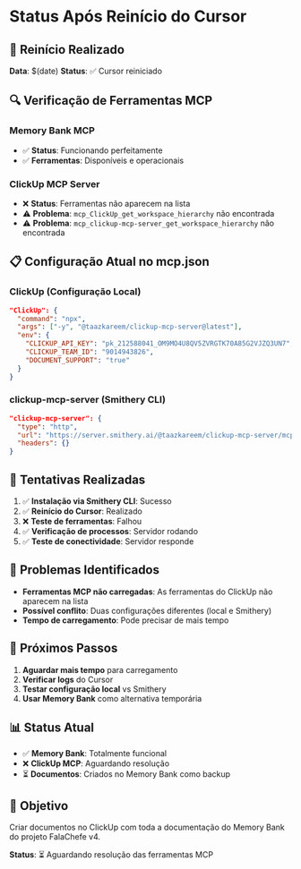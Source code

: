# Status Após Reinício do Cursor

## 🔄 Reinício Realizado
**Data**: $(date)
**Status**: ✅ Cursor reiniciado

## 🔍 Verificação de Ferramentas MCP

### Memory Bank MCP
- ✅ **Status**: Funcionando perfeitamente
- ✅ **Ferramentas**: Disponíveis e operacionais

### ClickUp MCP Server
- ❌ **Status**: Ferramentas não aparecem na lista
- ⚠️ **Problema**: `mcp_ClickUp_get_workspace_hierarchy` não encontrada
- ⚠️ **Problema**: `mcp_clickup-mcp-server_get_workspace_hierarchy` não encontrada

## 📋 Configuração Atual no mcp.json

### ClickUp (Configuração Local)
```json
"ClickUp": {
  "command": "npx",
  "args": ["-y", "@taazkareem/clickup-mcp-server@latest"],
  "env": {
    "CLICKUP_API_KEY": "pk_212588041_OM9MO4U8QV5ZVRGTK70A85G2VJZQ3UN7",
    "CLICKUP_TEAM_ID": "9014943826",
    "DOCUMENT_SUPPORT": "true"
  }
}
```

### clickup-mcp-server (Smithery CLI)
```json
"clickup-mcp-server": {
  "type": "http",
  "url": "https://server.smithery.ai/@taazkareem/clickup-mcp-server/mcp?api_key=a57a2cd4-e6be-4a74-9bd9-6895dab054a2&profile=unwilling-tarantula-Lz4qQl",
  "headers": {}
}
```

## 🔧 Tentativas Realizadas
1. ✅ **Instalação via Smithery CLI**: Sucesso
2. ✅ **Reinício do Cursor**: Realizado
3. ❌ **Teste de ferramentas**: Falhou
4. ✅ **Verificação de processos**: Servidor rodando
5. ✅ **Teste de conectividade**: Servidor responde

## 🚨 Problemas Identificados
- **Ferramentas MCP não carregadas**: As ferramentas do ClickUp não aparecem na lista
- **Possível conflito**: Duas configurações diferentes (local e Smithery)
- **Tempo de carregamento**: Pode precisar de mais tempo

## 🔄 Próximos Passos
1. **Aguardar mais tempo** para carregamento
2. **Verificar logs** do Cursor
3. **Testar configuração local** vs Smithery
4. **Usar Memory Bank** como alternativa temporária

## 📊 Status Atual
- ✅ **Memory Bank**: Totalmente funcional
- ❌ **ClickUp MCP**: Aguardando resolução
- ⏳ **Documentos**: Criados no Memory Bank como backup

## 🎯 Objetivo
Criar documentos no ClickUp com toda a documentação do Memory Bank do projeto FalaChefe v4.

**Status**: ⏳ Aguardando resolução das ferramentas MCP